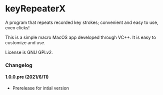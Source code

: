 # keyRepeaterX
A program that repeats recorded key strokes; convenient and easy to use, even clicks!

This is a simple macro MacOS app developed through VC++. It is easy to customize and use.

License is GNU GPLv2. 

### Changelog

#### 1.0.0.pre (2021/6/11)

- Prerelease for intial version
